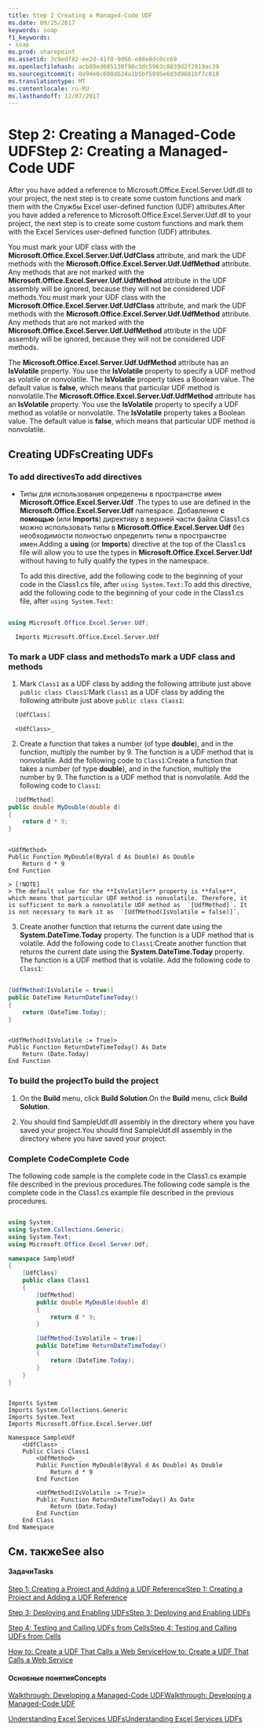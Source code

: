 ```yaml
---
title: Step 2 Creating a Managed-Code UDF
ms.date: 09/25/2017
keywords: soap
f1_keywords:
- soap
ms.prod: sharepoint
ms.assetid: 3c9edf82-ee2d-41f0-9d66-e88e8dc0cc69
ms.openlocfilehash: acb89ed685130f98c3dc5963c8839d2f2919ac39
ms.sourcegitcommit: 0a94e0c600db24a1b5bf5895e6d3d9681bf7c810
ms.translationtype: MT
ms.contentlocale: ru-RU
ms.lasthandoff: 12/07/2017
---
```

# <a name="step-2-creating-a-managed-code-udf"></a><span data-ttu-id="a178f-103">Step 2: Creating a Managed-Code UDF</span><span class="sxs-lookup"><span data-stu-id="a178f-103">Step 2: Creating a Managed-Code UDF</span></span>

<span data-ttu-id="a178f-104">After you have added a reference to Microsoft.Office.Excel.Server.Udf.dll to your project, the next step is to create some custom functions and mark them with the Службы Excel user-defined function (UDF) attributes.</span><span class="sxs-lookup"><span data-stu-id="a178f-104">After you have added a reference to Microsoft.Office.Excel.Server.Udf.dll to your project, the next step is to create some custom functions and mark them with the Excel Services user-defined function (UDF) attributes.</span></span> 
  
    
    

<span data-ttu-id="a178f-p101">You must mark your UDF class with the **Microsoft.Office.Excel.Server.Udf.UdfClass** attribute, and mark the UDF methods with the **Microsoft.Office.Excel.Server.Udf.UdfMethod** attribute. Any methods that are not marked with the **Microsoft.Office.Excel.Server.Udf.UdfMethod** attribute in the UDF assembly will be ignored, because they will not be considered UDF methods.</span><span class="sxs-lookup"><span data-stu-id="a178f-p101">You must mark your UDF class with the **Microsoft.Office.Excel.Server.Udf.UdfClass** attribute, and mark the UDF methods with the **Microsoft.Office.Excel.Server.Udf.UdfMethod** attribute. Any methods that are not marked with the **Microsoft.Office.Excel.Server.Udf.UdfMethod** attribute in the UDF assembly will be ignored, because they will not be considered UDF methods.</span></span>
  
    
    

<span data-ttu-id="a178f-p102">The **Microsoft.Office.Excel.Server.Udf.UdfMethod** attribute has an **IsVolatile** property. You use the **IsVolatile** property to specify a UDF method as volatile or nonvolatile. The **IsVolatile** property takes a Boolean value. The default value is **false**, which means that particular UDF method is nonvolatile.</span><span class="sxs-lookup"><span data-stu-id="a178f-p102">The **Microsoft.Office.Excel.Server.Udf.UdfMethod** attribute has an **IsVolatile** property. You use the **IsVolatile** property to specify a UDF method as volatile or nonvolatile. The **IsVolatile** property takes a Boolean value. The default value is **false**, which means that particular UDF method is nonvolatile.</span></span> 
## <a name="creating-udfs"></a><span data-ttu-id="a178f-111">Creating UDFs</span><span class="sxs-lookup"><span data-stu-id="a178f-111">Creating UDFs</span></span>


### <a name="to-add-directives"></a><span data-ttu-id="a178f-112">To add directives</span><span class="sxs-lookup"><span data-stu-id="a178f-112">To add directives</span></span>


- <span data-ttu-id="a178f-113">Типы для использования определены в пространстве имен **Microsoft.Office.Excel.Server.Udf** .</span><span class="sxs-lookup"><span data-stu-id="a178f-113">The types to use are defined in the **Microsoft.Office.Excel.Server.Udf** namespace.</span></span> <span data-ttu-id="a178f-114">Добавление **с помощью** (или **Imports**) директиву в верхней части файла Class1.cs можно использовать типы в **Microsoft.Office.Excel.Server.Udf** без необходимости полностью определить типы в пространстве имен.</span><span class="sxs-lookup"><span data-stu-id="a178f-114">Adding a **using** (or **Imports**) directive at the top of the Class1.cs file will allow you to use the types in **Microsoft.Office.Excel.Server.Udf** without having to fully qualify the types in the namespace.</span></span>
    
    <span data-ttu-id="a178f-115">To add this directive, add the following code to the beginning of your code in the Class1.cs file, after  `using System.Text:`</span><span class="sxs-lookup"><span data-stu-id="a178f-115">To add this directive, add the following code to the beginning of your code in the Class1.cs file, after  `using System.Text:`</span></span>
    


```cs
  
using Microsoft.Office.Excel.Server.Udf; 
```




```VB.net
  Imports Microsoft.Office.Excel.Server.Udf
```


### <a name="to-mark-a-udf-class-and-methods"></a><span data-ttu-id="a178f-116">To mark a UDF class and methods</span><span class="sxs-lookup"><span data-stu-id="a178f-116">To mark a UDF class and methods</span></span>


1. <span data-ttu-id="a178f-117">Mark  `Class1` as a UDF class by adding the following attribute just above `public class Class1`:</span><span class="sxs-lookup"><span data-stu-id="a178f-117">Mark  `Class1` as a UDF class by adding the following attribute just above `public class Class1`:</span></span> 
    
```cs
  [UdfClass]
```


```VB.net
  <UdfClass>_
```

2. <span data-ttu-id="a178f-p104">Create a function that takes a number (of type **double**), and in the function, multiply the number by 9. The function is a UDF method that is nonvolatile. Add the following code to  `Class1`:</span><span class="sxs-lookup"><span data-stu-id="a178f-p104">Create a function that takes a number (of type **double**), and in the function, multiply the number by 9. The function is a UDF method that is nonvolatile. Add the following code to  `Class1`:</span></span>
    
```cs
  [UdfMethod]
public double MyDouble(double d)
{
    return d * 9;
}
```


```VB.net
  
<UdfMethod> _
Public Function MyDouble(ByVal d As Double) As Double
    Return d * 9
End Function
```


    > [!NOTE]
    > The default value for the **IsVolatile** property is **false**, which means that particular UDF method is nonvolatile. Therefore, it is sufficient to mark a nonvolatile UDF method as  `[UdfMethod]`. It is not necessary to mark it as  `[UdfMethod(IsVolatile = false)]`. 
    
3. <span data-ttu-id="a178f-p105">Create another function that returns the current date using the **System.DateTime.Today** property. The function is a UDF method that is volatile. Add the following code to `Class1`:</span><span class="sxs-lookup"><span data-stu-id="a178f-p105">Create another function that returns the current date using the **System.DateTime.Today** property. The function is a UDF method that is volatile. Add the following code to `Class1`:</span></span>
    
```cs
  
[UdfMethod(IsVolatile = true)]
public DateTime ReturnDateTimeToday()
{
    return (DateTime.Today);
}      
```


```VB.net
  
<UdfMethod(IsVolatile := True)> _
Public Function ReturnDateTimeToday() As Date
    Return (Date.Today)
End Function
```


### <a name="to-build-the-project"></a><span data-ttu-id="a178f-124">To build the project</span><span class="sxs-lookup"><span data-stu-id="a178f-124">To build the project</span></span>


1. <span data-ttu-id="a178f-125">On the **Build** menu, click **Build Solution**.</span><span class="sxs-lookup"><span data-stu-id="a178f-125">On the **Build** menu, click **Build Solution**.</span></span>
    
  
2. <span data-ttu-id="a178f-126">You should find SampleUdf.dll assembly in the directory where you have saved your project.</span><span class="sxs-lookup"><span data-stu-id="a178f-126">You should find SampleUdf.dll assembly in the directory where you have saved your project.</span></span> 
    
  

### <a name="complete-code"></a><span data-ttu-id="a178f-127">Complete Code</span><span class="sxs-lookup"><span data-stu-id="a178f-127">Complete Code</span></span>

<span data-ttu-id="a178f-128">The following code sample is the complete code in the Class1.cs example file described in the previous procedures.</span><span class="sxs-lookup"><span data-stu-id="a178f-128">The following code sample is the complete code in the Class1.cs example file described in the previous procedures.</span></span>
  
    
    

```cs

using System;
using System.Collections.Generic;
using System.Text;
using Microsoft.Office.Excel.Server.Udf;

namespace SampleUdf
{
    [UdfClass]
    public class Class1
    {
        [UdfMethod]
        public double MyDouble(double d)
        {
            return d * 9;
        }  

        [UdfMethod(IsVolatile = true)]
        public DateTime ReturnDateTimeToday()
        {
            return (DateTime.Today);
        }
    }
}
```


```VB.net

Imports System
Imports System.Collections.Generic
Imports System.Text
Imports Microsoft.Office.Excel.Server.Udf

Namespace SampleUdf
    <UdfClass> _
    Public Class Class1
        <UdfMethod> _
        Public Function MyDouble(ByVal d As Double) As Double
            Return d * 9
        End Function

        <UdfMethod(IsVolatile := True)> _
        Public Function ReturnDateTimeToday() As Date
            Return (Date.Today)
        End Function
    End Class
End Namespace
```


## <a name="see-also"></a><span data-ttu-id="a178f-129">См. также</span><span class="sxs-lookup"><span data-stu-id="a178f-129">See also</span></span>


#### <a name="tasks"></a><span data-ttu-id="a178f-130">Задачи</span><span class="sxs-lookup"><span data-stu-id="a178f-130">Tasks</span></span>


  
    
    
 [<span data-ttu-id="a178f-131">Step 1: Creating a Project and Adding a UDF Reference</span><span class="sxs-lookup"><span data-stu-id="a178f-131">Step 1: Creating a Project and Adding a UDF Reference</span></span>](step-1-creating-a-project-and-adding-a-udf-reference.md)
  
    
    
 [<span data-ttu-id="a178f-132">Step 3: Deploying and Enabling UDFs</span><span class="sxs-lookup"><span data-stu-id="a178f-132">Step 3: Deploying and Enabling UDFs</span></span>](step-3-deploying-and-enabling-udfs.md)
  
    
    
 [<span data-ttu-id="a178f-133">Step 4: Testing and Calling UDFs from Cells</span><span class="sxs-lookup"><span data-stu-id="a178f-133">Step 4: Testing and Calling UDFs from Cells</span></span>](step-4-testing-and-calling-udfs-from-cells.md)
  
    
    
 [<span data-ttu-id="a178f-134">How to: Create a UDF That Calls a Web Service</span><span class="sxs-lookup"><span data-stu-id="a178f-134">How to: Create a UDF That Calls a Web Service</span></span>](how-to-create-a-udf-that-calls-a-web-service.md)
#### <a name="concepts"></a><span data-ttu-id="a178f-135">Основные понятия</span><span class="sxs-lookup"><span data-stu-id="a178f-135">Concepts</span></span>


  
    
    
 [<span data-ttu-id="a178f-136">Walkthrough: Developing a Managed-Code UDF</span><span class="sxs-lookup"><span data-stu-id="a178f-136">Walkthrough: Developing a Managed-Code UDF</span></span>](walkthrough-developing-a-managed-code-udf.md)
  
    
    
 [<span data-ttu-id="a178f-137">Understanding Excel Services UDFs</span><span class="sxs-lookup"><span data-stu-id="a178f-137">Understanding Excel Services UDFs</span></span>](understanding-excel-services-udfs.md)
